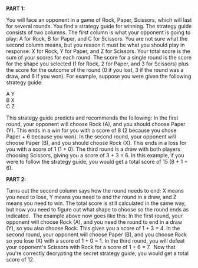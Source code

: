 <b>PART 1:</b>

You will face an opponent in a game of Rock, Paper, Scissors, which will last for several rounds. You find a strategy guide for winning. The strategy guide consists of two columns. The first column is what your opponent is going to play: A for Rock, B for Paper, and C for Scissors. You are not sure what the second column means, but you reason it must be what you should play in response: X for Rock, Y for Paper, and Z for Scissors. Your total score is the sum of your scores for each round. The score for a single round is the score for the shape you selected (1 for Rock, 2 for Paper, and 3 for Scissors) plus the score for the outcome of the round (0 if you lost, 3 if the round was a draw, and 6 if you won). For example, suppose you were given the following strategy guide:​

A Y​ <br>
B X​ <br>
C Z​

This strategy guide predicts and recommends the following: In the first round, your opponent will choose Rock (A), and you should choose Paper (Y). This ends in a win for you with a score of 8 (2 because you chose Paper + 6 because you won). In the second round, your opponent will choose Paper (B), and you should choose Rock (X). This ends in a loss for you with a score of 1 (1 + 0). The third round is a draw with both players choosing Scissors, giving you a score of 3 + 3 = 6. In this example, if you were to follow the strategy guide, you would get a total score of 15 (8 + 1 + 6).

<b>PART 2:</b>

Turns out the second column says how the round needs to end: X means you need to lose, Y means you need to end the round in a draw, and Z means you need to win. The total score is still calculated in the same way, but now you need to figure out what shape to choose so the round ends as indicated.​
​
The example above now goes like this: In the first round, your opponent will choose Rock (A), and you need the round to end in a draw (Y), so you also choose Rock. This gives you a score of 1 + 3 = 4. In the second round, your opponent will choose Paper (B), and you choose Rock so you lose (X) with a score of 1 + 0 = 1. In the third round, you will defeat your opponent's Scissors with Rock for a score of 1 + 6 = 7.​
​
Now that you're correctly decrypting the secret strategy guide, you would get a total score of 12.
